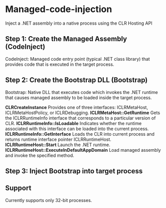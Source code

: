 # Managed-code-injection
 Inject a .NET assembly into a native process using the CLR Hosting API

## Step 1: Create the Managed Assembly (CodeInject)
 CodeInject: Managed code entry point (typical .NET class library) that provides code that is executed in the target process.

## Step 2: Create the Bootstrap DLL (Bootstrap)
 Bootstrap: Native DLL that executes code which invokes the .NET runtime that causes managed assembly to be loaded inside the target process.

 **CLRCreateInstance** Provides one of three interfaces: ICLRMetaHost, ICLRMetaHostPolicy, or ICLRDebugging.
 **ICLRMetaHost::GetRuntime** Gets the ICLRRuntimeInfo interface that corresponds to a particular version of CLR.
 **ICLRRuntimeInfo::IsLoadable** Indicates whether the runtime associated with this interface can be loaded into the current process.
 **ICLRRuntimeInfo::GetInterface** Loads the CLR into current process and returns runtime interface pointer ICLRRuntimeHost.
 **ICLRRuntimeHost::Start** Launch the .NET runtime.
 **ICLRRuntimeHost::ExecuteInDefaultAppDomain** Load managed assembly and invoke the specified method.

## Step 3: Inject Bootstrap into target process

## Support
 Currently supports only 32-bit processes.